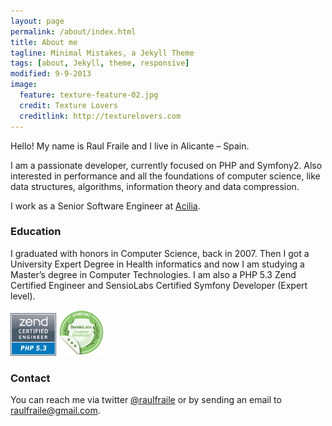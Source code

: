 ```yaml
---
layout: page
permalink: /about/index.html
title: About me
tagline: Minimal Mistakes, a Jekyll Theme
tags: [about, Jekyll, theme, responsive]
modified: 9-9-2013
image:
  feature: texture-feature-02.jpg
  credit: Texture Lovers
  creditlink: http://texturelovers.com
---
```


Hello! My name is Raul Fraile and I live in Alicante – Spain.

I am a passionate developer, currently focused on PHP and Symfony2. Also interested in performance and all the foundations of computer science, like data structures, algorithms, information theory and data compression.

I work as a Senior Software Engineer at [Acilia](http://acilia.es/).

### Education

I graduated with honors in Computer Science, back in 2007. Then I got a University Expert Degree in Health informatics and now I am studying a Master’s degree in Computer Technologies. I am also a PHP 5.3 Zend Certified Engineer and SensioLabs Certified Symfony Developer (Expert level).

[![Alt text](/assets/images/zce-php53-logo.png)](http://www.zend.com/en/store/education/certification/yellow-pages.php#show-ClientCandidateID=ZEND019767)
[![Alt text](/assets/images/symfony_cert.png)](https://connect.sensiolabs.com/profile/raulfraile)

### Contact

You can reach me via twitter [@raulfraile](http://twitter.com/raulfraile) or by sending an email to raulfraile@gmail.com.
